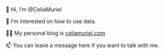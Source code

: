 👋 Hi, I’m @CeliaMuriel

👀 I’m interested on how to use data.

👩‍💻 My personal blog is <a href="http://celiamuriel.com/" target="_blank" rel="noopener">celiamuriel.com</a>

📫 You can leave a message here if you want to talk with me.

<!---
CeliaMuriel/CeliaMuriel is a ✨ special ✨ repository because its `README.md` (this file) appears on your GitHub profile.
You can click the Preview link to take a look at your changes.
--->
